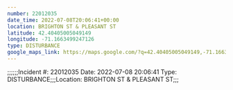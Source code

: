 ```yaml
---
number: 22012035
date_time: 2022-07-08T20:06:41+00:00
location: BRIGHTON ST & PLEASANT ST
latitude: 42.40405005049149
longitude: -71.1663499247126
type: DISTURBANCE
google_maps_link: https://maps.google.com/?q=42.40405005049149,-71.1663499247126
---
```


;;;;;;Incident #: 22012035   Date: 2022-07-08 20:06:41   Type: DISTURBANCE;;;Location: BRIGHTON ST & PLEASANT ST;;;
